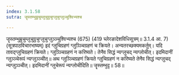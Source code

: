 ```yaml
---
index: 3.1.58
sutra: जॄस्तम्भुम्रुचुम्लुचुग्रुचुग्लुचुग्लुञ्चुश्विभ्यश्च

---
```

 जॄस्तम्भुम्रुचुम्लुचुग्रुचुग्लुचुग्लुञ्ञ्चुश्विभ्यश्च (675) (419 च्लेरङादेशविधिसूत्रम्॥ 3.1.4 आ. 7) (सूत्रपाठविचारभाष्यम्) इदं ग्लुचिग्रहणं ग्लुञ्ञ्चिग्रहणं च क्रियते। अन्यतरच्छक्यमकर्तुम्। यदि तावद्ग्लुचिग्रहणं क्रियते। ग्लुञ्ञ्चिग्रहणं न करिष्यते। तेनैव सिद्धं न्यग्लुचद् न्यग्लोचीत्। इदमिदानीं ग्लुञ्ञ्चेरूपं न्यग्लुञ्ञ्चीत्॥ अथ ग्लुञ्ञ्चिग्रहणं क्रियते ग्लुचिग्रहणं न करिष्यते तेनैव सिद्धं न्यग्लुचद् न्यग्लुञ्ञ्चीत्। इदमिदानीं ग्लुचेरूपं न्यग्लोचीदिति॥ जॄस्तम्भुदृ॥ 58॥ 